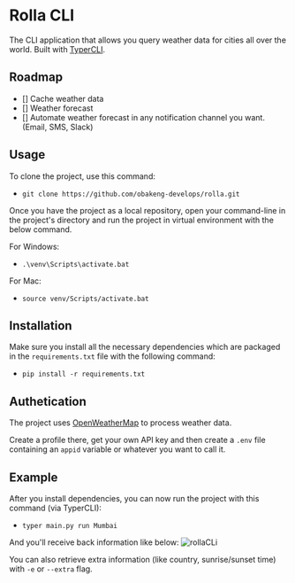 # Rolla CLI

The CLI application that allows you query weather data for cities all over the world. Built with [TyperCLI](https://typer.tiangolo.com/).

## Roadmap

- [] Cache weather data
- [] Weather forecast
- [] Automate weather forecast in any notification channel you want. (Email, SMS, Slack)

## Usage

To clone the project, use this command:

- `git clone https://github.com/obakeng-develops/rolla.git`

Once you have the project as a local repository, open your command-line in the project's directory and run the project in virtual environment with the below command.

For Windows:

- `.\venv\Scripts\activate.bat`

For Mac:

- `source venv/Scripts/activate.bat`

## Installation

Make sure you install all the necessary dependencies which are packaged in the `requirements.txt` file with the following command:

- `pip install -r requirements.txt`

## Authetication

The project uses [OpenWeatherMap](https://openweathermap.org) to process weather data.

Create a profile there, get your own API key and then create a `.env` file containing an `appid` variable or whatever you want to call it.

## Example

After you install dependencies, you can now run the project with this command (via TyperCLI):

- `typer main.py run Mumbai`

And you'll receive back information like below:
![rollaCLi](https://user-images.githubusercontent.com/60041842/179912932-3f55437a-be4a-45e3-8cf2-a5c5ebcce918.jpg)

You can also retrieve extra information (like country, sunrise/sunset time) with `-e` or `--extra` flag.
